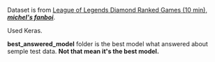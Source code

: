 Dataset is from [League of Legends Diamond Ranked Games (10 min), ***michel's fanboi***](https://www.kaggle.com/bobbyscience/league-of-legends-diamond-ranked-games-10-min).

Used Keras.

**best_answered_model** folder is the best model what answered about semple test data. **Not that mean it's the best model.**
